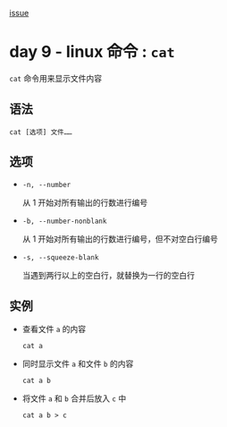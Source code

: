 [issue](https://api.github.com/repos/hoperyy/blog/issues/78)

# day 9 - linux 命令 : `cat`

`cat` 命令用来显示文件内容

## 语法

```
cat [选项] 文件……
```

## 选项
    
+   `-n, --number`

    从 1 开始对所有输出的行数进行编号
    
+   `-b, --number-nonblank`

    从 1 开始对所有输出的行数进行编号，但不对空白行编号
    
+   `-s, --squeeze-blank`

    当遇到两行以上的空白行，就替换为一行的空白行
        
## 实例

+   查看文件 `a` 的内容

    `cat a`
    
+   同时显示文件 `a` 和文件 `b` 的内容
    
    `cat a b`
    
+   将文件 `a` 和 `b` 合并后放入 `c` 中

    `cat a b > c`
    



